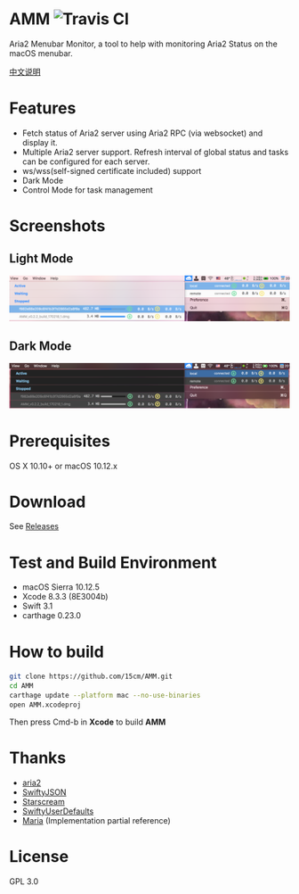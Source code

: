 # AMM ![Travis CI](https://travis-ci.org/15cm/AMM.svg?branch=master)
Aria2 Menubar Monitor, a tool to help with monitoring Aria2 Status on the macOS menubar.

[中文说明](./README_zh.md)

# Features
- Fetch status of Aria2 server using Aria2 RPC (via websocket) and display it.
- Multiple Aria2 server support. Refresh interval of global status and tasks can be configured for each server.
- ws/wss(self-signed certificate included) support
- Dark Mode
- Control Mode for task management

# Screenshots
## Light Mode
![Screenshot Light](./screenshots/screenshot.png)

## Dark Mode
![Screenshot Dark](./screenshots/screenshot-dark.png)

# Prerequisites
OS X 10.10+ or macOS 10.12.x

# Download
See [Releases](https://github.com/15cm/AMM/releases)

# Test and Build Environment
- macOS Sierra 10.12.5
- Xcode 8.3.3 (8E3004b)
- Swift 3.1
- carthage 0.23.0

# How to build
``` sh
git clone https://github.com/15cm/AMM.git
cd AMM
carthage update --platform mac --no-use-binaries
open AMM.xcodeproj
```

Then press Cmd-b in **Xcode** to build **AMM**

# Thanks
- [aria2](https://github.com/aria2/aria2) 
- [SwiftyJSON](https://github.com/SwiftyJSON/SwiftyJSON)
- [Starscream](https://github.com/daltoniam/Starscream)
- [SwiftyUserDefaults](https://github.com/radex/SwiftyUserDefaults)
- [Maria](https://github.com/ShinCurry/Maria) (Implementation partial reference)

# License
GPL 3.0
